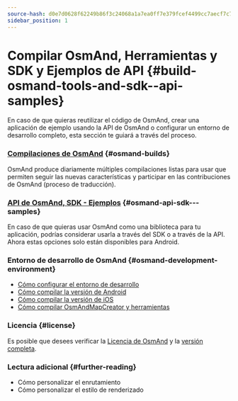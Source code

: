 ```yaml
---
source-hash: d0e7d0628f62249b86f3c24068a1a7ea0ff7e379fcef4499cc7aecf7c7d9f10e
sidebar_position: 1
---
```


# Compilar OsmAnd, Herramientas y SDK y Ejemplos de API {#build-osmand-tools-and-sdk--api-samples}
En caso de que quieras reutilizar el código de OsmAnd, crear una aplicación de ejemplo usando la API de OsmAnd o configurar un entorno de desarrollo completo, esta sección te guiará a través del proceso.

### [Compilaciones de OsmAnd](./osmand-builds.md) {#osmand-builds}
OsmAnd produce diariamente múltiples compilaciones listas para usar que permiten seguir las nuevas características y participar en las contribuciones de OsmAnd (proceso de traducción).

### [API de OsmAnd, SDK - Ejemplos](../osmand-api-sdk/index.md) {#osmand-api-sdk---samples}
En caso de que quieras usar OsmAnd como una biblioteca para tu aplicación, podrías considerar usarla a través del SDK o a través de la API. Ahora estas opciones solo están disponibles para Android.

### Entorno de desarrollo de OsmAnd {#osmand-development-environment}
* [Cómo configurar el entorno de desarrollo](./setup-the-dev-environment.md)
* [Cómo compilar la versión de Android](./how-to-compile-the-android-version.md)
* [Cómo compilar la versión de iOS](./how-to-compile-the-ios-version.md)
* [Cómo compilar OsmAndMapCreator y herramientas](./how-to-compile-mapcreator-and-tools.md)

### Licencia {#license}
Es posible que desees verificar la [Licencia de OsmAnd](https://osmand.net/help-online/license) y la [versión completa](https://github.com/osmandapp/OsmAnd/blob/master/LICENSE).

### Lectura adicional {#further-reading}
- Cómo personalizar el enrutamiento
- Cómo personalizar el estilo de renderizado